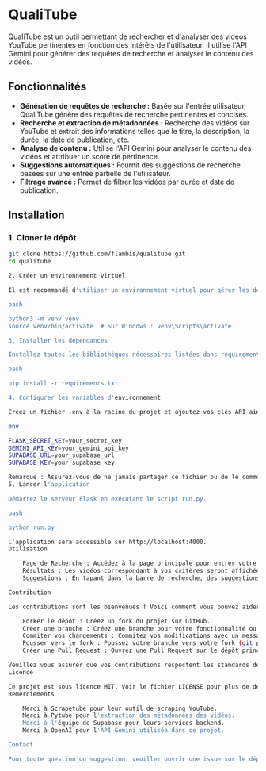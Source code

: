 # QualiTube

QualiTube est un outil permettant de rechercher et d'analyser des vidéos YouTube pertinentes en fonction des intérêts de l'utilisateur. Il utilise l'API Gemini pour générer des requêtes de recherche et analyser le contenu des vidéos.

## Fonctionnalités

- **Génération de requêtes de recherche :** Basée sur l'entrée utilisateur, QualiTube génère des requêtes de recherche pertinentes et concises.
- **Recherche et extraction de métadonnées :** Recherche des vidéos sur YouTube et extrait des informations telles que le titre, la description, la durée, la date de publication, etc.
- **Analyse de contenu :** Utilise l'API Gemini pour analyser le contenu des vidéos et attribuer un score de pertinence.
- **Suggestions automatiques :** Fournit des suggestions de recherche basées sur une entrée partielle de l'utilisateur.
- **Filtrage avancé :** Permet de filtrer les vidéos par durée et date de publication.

## Installation

### 1. Cloner le dépôt

```bash
git clone https://github.com/flambis/qualitube.git
cd qualitube

2. Créer un environnement virtuel

Il est recommandé d'utiliser un environnement virtuel pour gérer les dépendances du projet.

bash

python3 -m venv venv
source venv/bin/activate  # Sur Windows : venv\Scripts\activate

3. Installer les dépendances

Installez toutes les bibliothèques nécessaires listées dans requirements.txt.

bash

pip install -r requirements.txt

4. Configurer les variables d'environnement

Créez un fichier .env à la racine du projet et ajoutez vos clés API ainsi que la clé secrète de Flask.

env

FLASK_SECRET_KEY=your_secret_key
GEMINI_API_KEY=your_gemini_api_key
SUPABASE_URL=your_supabase_url
SUPABASE_KEY=your_supabase_key

Remarque : Assurez-vous de ne jamais partager ce fichier ou de le commettre dans votre dépôt public.
5. Lancer l'application

Démarrez le serveur Flask en exécutant le script run.py.

bash

python run.py

L'application sera accessible sur http://localhost:4000.
Utilisation

    Page de Recherche : Accédez à la page principale pour entrer votre requête de recherche. Vous pouvez affiner vos recherches en utilisant les filtres de durée et de date de publication.
    Résultats : Les vidéos correspondant à vos critères seront affichées avec des scores de pertinence et des explications personnalisées.
    Suggestions : En tapant dans la barre de recherche, des suggestions automatiques vous aideront à affiner votre requête.

Contribution

Les contributions sont les bienvenues ! Voici comment vous pouvez aider à améliorer QualiTube :

    Forker le dépôt : Créez un fork du projet sur GitHub.
    Créer une branche : Créez une branche pour votre fonctionnalité ou correction de bug (git checkout -b feature/nom-de-la-fonctionnalité).
    Commiter vos changements : Commitez vos modifications avec un message clair (git commit -m "Ajoute une nouvelle fonctionnalité X").
    Pousser vers le fork : Poussez votre branche vers votre fork (git push origin feature/nom-de-la-fonctionnalité).
    Créer une Pull Request : Ouvrez une Pull Request sur le dépôt principal en décrivant vos changements.

Veuillez vous assurer que vos contributions respectent les standards de code et que le projet reste fonctionnel après vos modifications.
Licence

Ce projet est sous licence MIT. Voir le fichier LICENSE pour plus de détails.
Remerciements

    Merci à Scrapetube pour leur outil de scraping YouTube.
    Merci à Pytube pour l'extraction des métadonnées des vidéos.
    Merci à l'équipe de Supabase pour leurs services backend.
    Merci à OpenAI pour l'API Gemini utilisée dans ce projet.

Contact

Pour toute question ou suggestion, veuillez ouvrir une issue sur le dépôt GitHub ou contacter benjamin.koensgen@gmail.com.
